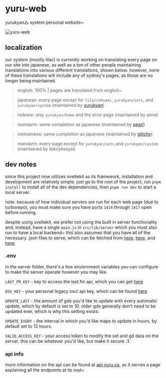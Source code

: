 # yuru-web

yurukyan△ system personal website~

![yuru-web](https://yui.yuru.ca/trn0rcd3o2.png)

## localization
our system (mostly lilac) is currently working on translating every page on our site into japanese, as well as a ton of other people maintaining translations into various different translations, shown below. however, none of these translations will include any of sydney's pages, as those are no longer being maintained.

> english: 100% | pages are translated from english~

> japanese: every page except for `lilac/whoami`, `yurukyan/sets`, and `yurukyan/system` (maintained by [yurukyan](https://github.com/sydnmc))

> hebrew: only `yurukyan/home` and the error page (maintained by anne)

> mandarin: same completion as japanese (maintained by [pearl](https://github.com/pearlwrap))

> vietnamese: same completion as japanese (maintained by [glitchy](https://github.com/Walker37712))

> mandarin: every page except for `yurukyan/sets` and `yurukyan/system` (maintained by toki/yesoyai)

## dev notes
since this project now utilizes sveltekit as its framework, installation and development are relatively simple. just go to the root of the project, run `pnpm install` to install all of the dev dependencies, then `pnpm run dev` to start a local server.

note: because of how individual servers are run for each web page (due to turborepo), you must make sure you have ports `1414` through `1417` open before running.

despite using sveltekit, we prefer not using the built in server functionality and, instead, have a single `main.js` in `src/lib/server` which you must also run to have a local backend~ this also assumes that you have all of the necessary .json files to serve, which can be fetched from [here](https://api.yuru.ca/sets), [here](https://api.yuru.ca/gds?person=lilac), and [here](https://api.yuru.ca/gds?person=sydney).

### .env

in the server folder, there's a few enviornment variables you can configure to make the server operate however you may like. 

`LAST_FM_KEY` - key to access the last.fm api, which you can get [here](https://www.last.fm/api/account/create)

`OSU_KEY` - your personal legacy osu! api key, which can be found [here](https://osu.ppy.sh/home/account/edit#legacy-api)

`UPDATE_LAST` - the amount of gds you'd like to update with every automatic update, which by default is set to 10. older gds generally don't need to be updated ever, which is why this setting exists.

`UPDATE_EVERY` - the interval in which you'd like maps to update in hours, by default set to 12 hours.

`VALID_ACCESS_KEY` - your access token to modify the set and gd data on the server. this can be whatever you'd like, but make it secure :3

### api info

more information on the api can be found at [api.yuru.ca](https://api.yuru.ca), as it serves a page explaining all the endpoints at its root~
